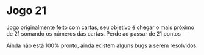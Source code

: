 # Jogo 21

Jogo originalmente feito com cartas, seu objetivo é chegar o mais próximo de 21 somando os números das cartas.
Perde ao passar de 21 pontos 

Ainda não está 100% pronto, ainda existem alguns bugs a serem resolvidos.
